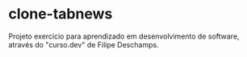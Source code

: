 # clone-tabnews
Projeto exercício para aprendizado em desenvolvimento de software, através do "curso.dev" de Filipe Deschamps.
